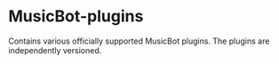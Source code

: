# MusicBot-plugins

Contains various officially supported MusicBot plugins.
The plugins are independently versioned.
